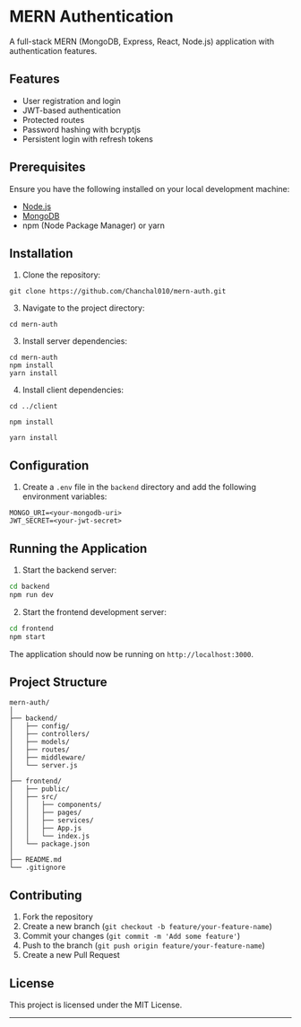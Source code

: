 
# MERN Authentication

A full-stack MERN (MongoDB, Express, React, Node.js) application with authentication features.

## Features

- User registration and login
- JWT-based authentication
- Protected routes
- Password hashing with bcryptjs
- Persistent login with refresh tokens

## Prerequisites

Ensure you have the following installed on your local development machine:

- [Node.js](https://nodejs.org/)
- [MongoDB](https://www.mongodb.com/)
- npm (Node Package Manager) or yarn

## Installation

1. Clone the repository:
```
git clone https://github.com/Chanchal010/mern-auth.git
```
3. Navigate to the project directory:
```
cd mern-auth
```
3. Install server dependencies:
```
cd mern-auth
npm install
yarn install
```
4. Install client dependencies:
```
cd ../client
```
```
npm install
```
```
yarn install
```
## Configuration

1. Create a `.env` file in the `backend` directory and add the following environment variables:

```env
MONGO_URI=<your-mongodb-uri>
JWT_SECRET=<your-jwt-secret>
```

## Running the Application

1. Start the backend server:

```bash
cd backend
npm run dev
```

2. Start the frontend development server:

```bash
cd frontend
npm start
```

The application should now be running on `http://localhost:3000`.

## Project Structure

```plaintext
mern-auth/
│
├── backend/
│   ├── config/
│   ├── controllers/
│   ├── models/
│   ├── routes/
│   ├── middleware/
│   └── server.js
│
├── frontend/
│   ├── public/
│   ├── src/
│   │   ├── components/
│   │   ├── pages/
│   │   ├── services/
│   │   ├── App.js
│   │   └── index.js
│   └── package.json
│
├── README.md
└── .gitignore
```

## Contributing

1. Fork the repository
2. Create a new branch (`git checkout -b feature/your-feature-name`)
3. Commit your changes (`git commit -m 'Add some feature'`)
4. Push to the branch (`git push origin feature/your-feature-name`)
5. Create a new Pull Request

## License

This project is licensed under the MIT License.

---
